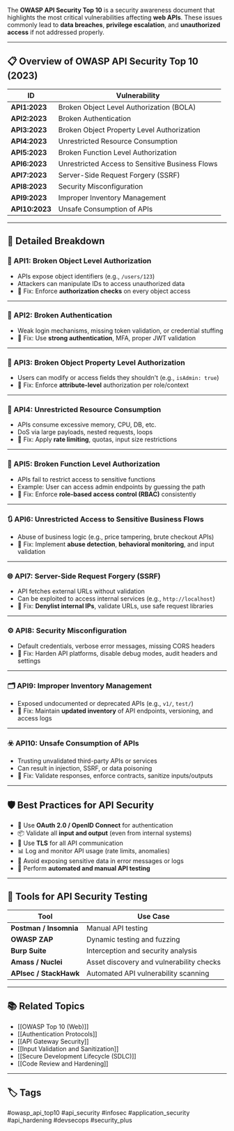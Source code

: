 The **OWASP API Security Top 10** is a security awareness document that highlights the most critical vulnerabilities affecting **web APIs**. These issues commonly lead to **data breaches**, **privilege escalation**, and **unauthorized access** if not addressed properly.

---

## 📋 Overview of OWASP API Security Top 10 (2023)

| ID        | Vulnerability                                |
|-----------|-----------------------------------------------|
| **API1:2023** | Broken Object Level Authorization (BOLA)     |
| **API2:2023** | Broken Authentication                       |
| **API3:2023** | Broken Object Property Level Authorization  |
| **API4:2023** | Unrestricted Resource Consumption           |
| **API5:2023** | Broken Function Level Authorization         |
| **API6:2023** | Unrestricted Access to Sensitive Business Flows |
| **API7:2023** | Server-Side Request Forgery (SSRF)          |
| **API8:2023** | Security Misconfiguration                   |
| **API9:2023** | Improper Inventory Management               |
| **API10:2023**| Unsafe Consumption of APIs                  |

---

## 🧠 Detailed Breakdown

### 🥇 API1: Broken Object Level Authorization
- APIs expose object identifiers (e.g., `/users/123`)
- Attackers can manipulate IDs to access unauthorized data
- 🔐 Fix: Enforce **authorization checks** on every object access

---

### 🥈 API2: Broken Authentication
- Weak login mechanisms, missing token validation, or credential stuffing
- 🔐 Fix: Use **strong authentication**, MFA, proper JWT validation

---

### 🥉 API3: Broken Object Property Level Authorization
- Users can modify or access fields they shouldn't (e.g., `isAdmin: true`)
- 🔐 Fix: Enforce **attribute-level** authorization per role/context

---

### 🔄 API4: Unrestricted Resource Consumption
- APIs consume excessive memory, CPU, DB, etc.
- DoS via large payloads, nested requests, loops
- 🔐 Fix: Apply **rate limiting**, quotas, input size restrictions

---

### 🛑 API5: Broken Function Level Authorization
- APIs fail to restrict access to sensitive functions
- Example: User can access admin endpoints by guessing the path
- 🔐 Fix: Enforce **role-based access control (RBAC)** consistently

---

### 🔃 API6: Unrestricted Access to Sensitive Business Flows
- Abuse of business logic (e.g., price tampering, brute checkout APIs)
- 🔐 Fix: Implement **abuse detection**, **behavioral monitoring**, and input validation

---

### 🌐 API7: Server-Side Request Forgery (SSRF)
- API fetches external URLs without validation
- Can be exploited to access internal services (e.g., `http://localhost`)
- 🔐 Fix: **Denylist internal IPs**, validate URLs, use safe request libraries

---

### ⚙️ API8: Security Misconfiguration
- Default credentials, verbose error messages, missing CORS headers
- 🔐 Fix: Harden API platforms, disable debug modes, audit headers and settings

---

### 🗂 API9: Improper Inventory Management
- Exposed undocumented or deprecated APIs (e.g., `v1/`, `test/`)
- 🔐 Fix: Maintain **updated inventory** of API endpoints, versioning, and access logs

---

### ☣️ API10: Unsafe Consumption of APIs
- Trusting unvalidated third-party APIs or services
- Can result in injection, SSRF, or data poisoning
- 🔐 Fix: Validate responses, enforce contracts, sanitize inputs/outputs

---

## 🛡️ Best Practices for API Security

- 🔑 Use **OAuth 2.0 / OpenID Connect** for authentication
- 📦 Validate all **input and output** (even from internal systems)
- 🔐 Use **TLS** for all API communication
- 📊 Log and monitor API usage (rate limits, anomalies)
- 🚫 Avoid exposing sensitive data in error messages or logs
- 🔁 Perform **automated and manual API testing**

---

## 🧪 Tools for API Security Testing

| Tool           | Use Case                                  |
|----------------|--------------------------------------------|
| **Postman / Insomnia** | Manual API testing                    |
| **OWASP ZAP**   | Dynamic testing and fuzzing                |
| **Burp Suite**  | Interception and security analysis         |
| **Amass / Nuclei** | Asset discovery and vulnerability checks |
| **APIsec / StackHawk** | Automated API vulnerability scanning |

---

## 📚 Related Topics

- [[OWASP Top 10 (Web)]]
- [[Authentication Protocols]]
- [[API Gateway Security]]
- [[Input Validation and Sanitization]]
- [[Secure Development Lifecycle (SDLC)]]
- [[Code Review and Hardening]]

---

## 🏷 Tags

#owasp_api_top10 #api_security #infosec #application_security #api_hardening #devsecops #security_plus

